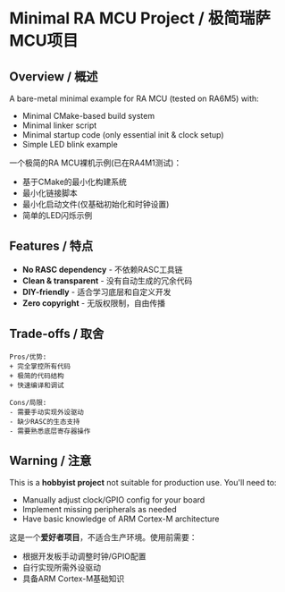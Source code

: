 # Minimal RA MCU Project / 极简瑞萨MCU项目

## Overview / 概述
A bare-metal minimal example for RA MCU (tested on RA6M5) with:
- Minimal CMake-based build system
- Minimal linker script
- Minimal startup code (only essential init & clock setup)
- Simple LED blink example

一个极简的RA MCU裸机示例(已在RA4M1测试)：
- 基于CMake的最小化构建系统
- 最小化链接脚本
- 最小化启动文件(仅基础初始化和时钟设置)
- 简单的LED闪烁示例

## Features / 特点
- **No RASC dependency** - 不依赖RASC工具链
- **Clean & transparent** - 没有自动生成的冗余代码
- **DIY-friendly** - 适合学习底层和自定义开发
- **Zero copyright** - 无版权限制，自由传播

## Trade-offs / 取舍
```
Pros/优势:
+ 完全掌控所有代码
+ 极简的代码结构
+ 快速编译和调试

Cons/局限:
- 需要手动实现外设驱动
- 缺少RASC的生态支持
- 需要熟悉底层寄存器操作
```

## Warning / 注意
This is a **hobbyist project** not suitable for production use. 
You'll need to:
- Manually adjust clock/GPIO config for your board
- Implement missing peripherals as needed
- Have basic knowledge of ARM Cortex-M architecture

这是一个**爱好者项目**，不适合生产环境。使用前需要：
- 根据开发板手动调整时钟/GPIO配置
- 自行实现所需外设驱动
- 具备ARM Cortex-M基础知识
